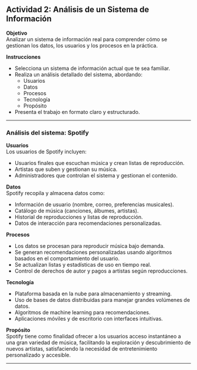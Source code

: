 ## Actividad 2: Análisis de un Sistema de Información

**Objetivo**  
Analizar un sistema de información real para comprender cómo se gestionan los datos, los usuarios y los procesos en la práctica.

**Instrucciones**  
- Selecciona un sistema de información actual que te sea familiar.  
- Realiza un análisis detallado del sistema, abordando:  
  - Usuarios  
  - Datos  
  - Procesos  
  - Tecnología  
  - Propósito  
- Presenta el trabajo en formato claro y estructurado.

---

### Análisis del sistema: Spotify

**Usuarios**  
Los usuarios de Spotify incluyen:  
- Usuarios finales que escuchan música y crean listas de reproducción.  
- Artistas que suben y gestionan su música.  
- Administradores que controlan el sistema y gestionan el contenido.

**Datos**  
Spotify recopila y almacena datos como:  
- Información de usuario (nombre, correo, preferencias musicales).  
- Catálogo de música (canciones, álbumes, artistas).  
- Historial de reproducciones y listas de reproducción.  
- Datos de interacción para recomendaciones personalizadas.

**Procesos**  
- Los datos se procesan para reproducir música bajo demanda.  
- Se generan recomendaciones personalizadas usando algoritmos basados en el comportamiento del usuario.  
- Se actualizan listas y estadísticas de uso en tiempo real.  
- Control de derechos de autor y pagos a artistas según reproducciones.

**Tecnología**  
- Plataforma basada en la nube para almacenamiento y streaming.  
- Uso de bases de datos distribuidas para manejar grandes volúmenes de datos.  
- Algoritmos de machine learning para recomendaciones.  
- Aplicaciones móviles y de escritorio con interfaces intuitivas.

**Propósito**  
Spotify tiene como finalidad ofrecer a los usuarios acceso instantáneo a una gran variedad de música, facilitando la exploración y descubrimiento de nuevos artistas, satisfaciendo la necesidad de entretenimiento personalizado y accesible.

---



